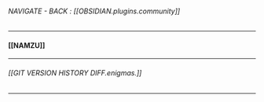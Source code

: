 ###### NAVIGATE - BACK : [[OBSIDIAN.plugins.community]]
-----
#### [[NAMZU]]




----
###### [[GIT VERSION HISTORY DIFF.enigmas.]]
------
